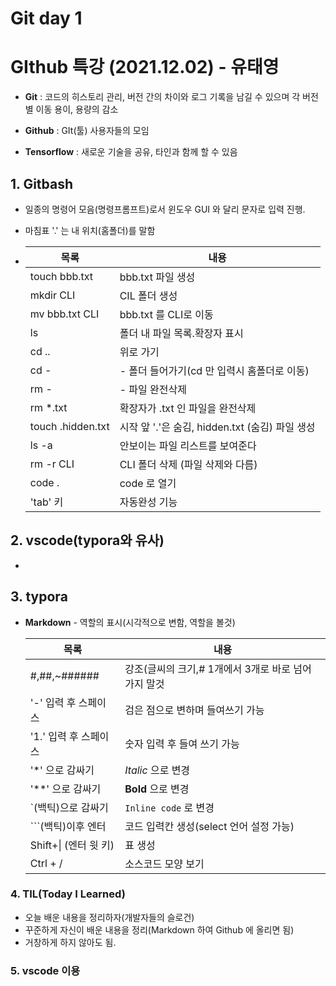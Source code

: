 # Git day 1



# GIthub 특강 (2021.12.02) - 유태영



- **Git** : 코드의 히스토리 관리, 버전 간의 차이와 로그 기록을 남길 수 있으며 각 버전별 이동 용이, 용량의 감소

- **Github** : GIt(툴) 사용자들의 모임

- **Tensorflow** : 새로운 기술을 공유, 타인과 함께 할 수 있음

  

## 1. Gitbash

* 일종의 명령어 모음(명령프롬프트)로서 윈도우 GUI 와 달리 문자로 입력 진행.

* 마침표 '.' 는 내 위치(홈폴더)를 말함

* | 목록              | 내용                                            |
  | ----------------- | ----------------------------------------------- |
  | touch bbb.txt     | bbb.txt  파일 생성                              |
  | mkdir CLI         | CIL 폴더 생성                                   |
  | mv bbb.txt  CLI   | bbb.txt 를 CLI로 이동                           |
  | ls                | 폴더 내 파일 목록.확장자 표시                   |
  | cd ..             | 위로 가기                                       |
  | cd -              | - 폴더 들어가기(cd 만 입력시 홈폴더로 이동)     |
  | rm -              | - 파일 완전삭제                                 |
  | rm *.txt          | 확장자가 .txt 인 파일을 완전삭제                |
  | touch .hidden.txt | 시작 앞 '.'은 숨김, hidden.txt (숨김) 파일 생성 |
  | ls -a             | 안보이는 파일 리스트를 보여준다                 |
  | rm -r CLI         | CLI 폴더 삭제 (파일 삭제와 다름)                |
  | code .            | code 로 열기                                    |
  | 'tab' 키          | 자동완성 기능                                   |

  

## 2. vscode(typora와 유사)

* 



## 3. typora

* **Markdown** - 역할의 표시(시각적으로 변함, 역할을 볼것)

  | 목록                  | 내용                                                |
  | --------------------- | --------------------------------------------------- |
  | #,##,~######          | 강조(글씨의 크기,# 1개에서 3개로 바로 넘어가지 말것 |
  | '-' 입력 후 스페이스  | 검은 점으로 변하며 들여쓰기 가능                    |
  | '1.' 입력 후 스페이스 | 숫자 입력 후 들여 쓰기 가능                         |
  | '*' 으로 감싸기       | *Italic* 으로 변경                                  |
  | '**' 으로 감싸기      | **Bold** 으로 변경                                  |
  | `(백틱)으로 감싸기    | `Inline code` 로 변경                               |
  | ```(백틱)이후 엔터    | 코드 입력칸 생성(select 언어 설정 가능)             |
  | Shift+\| (엔터 윗 키) | 표 생성                                             |
  | Ctrl + /              | 소스코드 모양 보기                                  |



### 4. TIL(Today I Learned)

* 오늘 배운 내용을 정리하자(개발자들의 슬로건)
* 꾸준하게 자신이 배운 내용을 정리(Markdown 하여 Github 에 올리면 됨)
* 거창하게 하지 않아도 됨.



### 5. vscode 이용